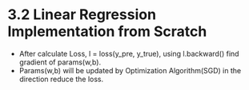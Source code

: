 # 3.2 Linear Regression Implementation from Scratch

+ After calculate Loss, l = loss(y_pre, y_true), using l.backward() find gradient of params(w,b).
+ Params(w,b) will be updated by Optimization Algorithm(SGD) in the direction reduce the loss.